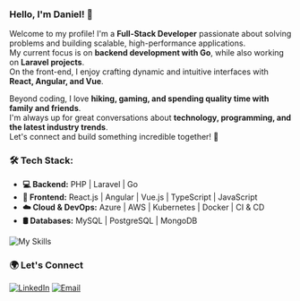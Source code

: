 ### Hello, I'm Daniel! 👋  

Welcome to my profile! I'm a **Full-Stack Developer** passionate about solving problems and building scalable, high-performance applications.  
My current focus is on **backend development with Go**, while also working on **Laravel projects**.  
On the front-end, I enjoy crafting dynamic and intuitive interfaces with **React, Angular, and Vue**.  

Beyond coding, I love **hiking, gaming, and spending quality time with family and friends**.  
I'm always up for great conversations about **technology, programming, and the latest industry trends**.  
Let's connect and build something incredible together! 🚀  


### 🛠 Tech Stack:

- **💻 Backend:** PHP | Laravel | Go
- **🎨 Frontend:** React.js | Angular | Vue.js | TypeScript | JavaScript  
- **☁️ Cloud & DevOps:** Azure | AWS | Kubernetes | Docker | CI & CD  
- **🛢 Databases:** MySQL | PostgreSQL | MongoDB  

![My Skills](https://skillicons.dev/icons?i=php,laravel,go,aws,k8s,docker,react,angular,typescript,mongo,mysql,postgres)

### 🌍 Let's Connect 

[![LinkedIn](https://skillicons.dev/icons?i=linkedin)](https://www.linkedin.com/in/medanielsantos)  [![Email](https://skillicons.dev/icons?i=gmail)](mailto:me@danielsantos.me)
